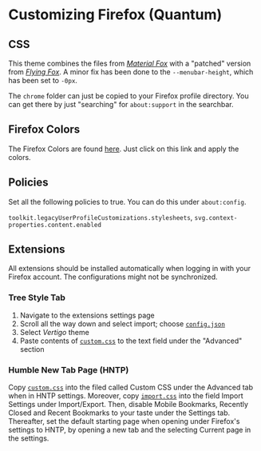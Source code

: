 # Customizing Firefox (Quantum)

## CSS

This theme combines the files from [_Material Fox_](https://github.com/muckSponge/MaterialFox) with a "patched" version from [_Flying Fox_](https://github.com/akshat46/FlyingFox). A minor fix has been done to the `--menubar-height`, which has been set to `-0px`.

The `chrome` folder can just be copied to your Firefox profile directory. You can get there by just "searching" for `about:support` in the searchbar.

## Firefox Colors

The Firefox Colors are found [here](https://color.firefox.com/?theme=XQAAAAIfAQAAAAAAAABBqYhm849SCia2CaaEGccwS-xNKlhWuMf61H-qemtFQ7JmIThKEJYbO6BYtxXFN3QVwfgIyLdrYygaud86UIpkiO8YN31rNYQT4wbIyYwCNHU7jaUMww6R7XMYKHXDUCvMW7_0AiLugqKwZ2mhpvOqQw__PRrGb_w5dNZqMUkPfE4UsOjehwu76ZgYlAyi-kcs2o76aC30rqSaUf9RJtUHhA_oQODqn_yh5tM). Just click on this link and apply the colors. 

## Policies

Set all the following policies to true. You can do this under `about:config`.

`toolkit.legacyUserProfileCustomizations.stylesheets`,
`svg.context-properties.content.enabled`

## Extensions

All extensions should be installed automatically when logging in with your Firefox account. The configurations might not be synchronized.

### Tree Style Tab

1. Navigate to the extensions settings page
2. Scroll all the way down and select import; choose [`config.json`](./extensions/tst/config.json)
3. Select _Vertigo_ theme
4. Paste contents of [`custom.css`](./extensions/tst/custom.css) to the text field under the "Advanced" section

### Humble New Tab Page (HNTP)

Copy [`custom.css`](./extensions/hntp/custom.css) into the filed called Custom CSS under the Advanced tab when in HNTP settings. Moreover, copy [`import.css`](./extensions/hntp/import.css) into the field Import Settings under Import/Export. Then, disable Mobile Bookmarks, Recently Closed and Recent Bookmarks to your taste under the Settings tab.
Thereafter, set the default starting page when opening under Firefox's settings to HNTP, by opening a new tab and the selecting Current page in the settings.
